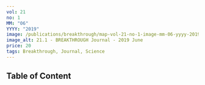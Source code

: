 ```yaml
---
vol: 21
no: 1
MM: "06"
YYYY: "2019"
image: /publications/breakthrough/map-vol-21-no-1-image-mm-06-yyyy-2019-public_folder-media/21.1-breakthrough-magazine-2019-june.jpg
image_alt: 21.1 - BREAKTHROUGH Journal - 2019 June
price: 20
tags: Breakthrough, Journal, Science
---
```

## Table of Content